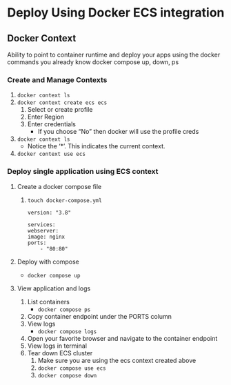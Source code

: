 # Deploy Using Docker ECS integration

## Docker Context
Ability to point to container runtime and deploy your apps using the docker commands you already know
docker compose up, down, ps

### Create and Manage Contexts
1. `docker context ls`
2. `docker context create ecs ecs`
    1. Select or create profile
    2. Enter Region
    3. Enter credentials
        - If you choose “No” then docker will use the profile creds
3. `docker context ls`
    - Notice the ‘*’. This indicates the current context.
4. `docker context use ecs`

### Deploy single application using ECS context
1. Create a docker compose file
    1. `touch docker-compose.yml`

        ```		
        version: "3.8"

        services:
        webserver:
        image: nginx
        ports:
            - "80:80"
        ```

2. Deploy with compose
    - `docker compose up`
3. View application and logs
    1. List containers
        - `docker compose ps`
    2. Copy container endpoint under the PORTS column
    3. View logs
        - `docker compose logs`
    4. Open your favorite browser and navigate to the container endpoint
    5. View logs in terminal
    6. Tear down ECS cluster
        1. Make sure you are using the ecs context created above
        2. `docker compose use ecs`
        3. `docker compose down`
